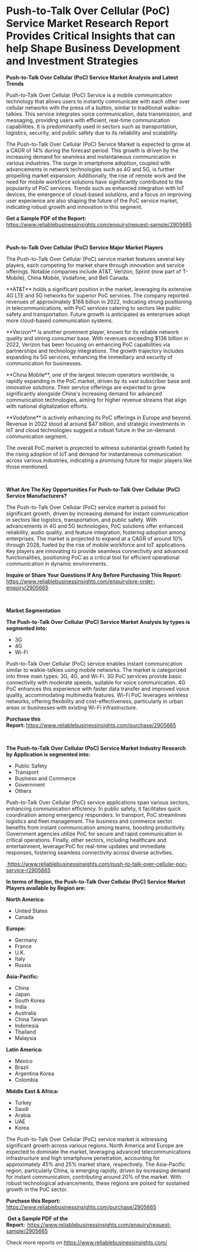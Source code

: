 <p><h1>Push-to-Talk Over Cellular (PoC) Service Market Research Report Provides Critical Insights that can help Shape Business Development and Investment Strategies</h1></p><p><strong>Push-to-Talk Over Cellular (PoC) Service Market Analysis and Latest Trends</strong></p>
<p><p>Push-to-Talk Over Cellular (PoC) Service is a mobile communication technology that allows users to instantly communicate with each other over cellular networks with the press of a button, similar to traditional walkie-talkies. This service integrates voice communication, data transmission, and messaging, providing users with efficient, real-time communication capabilities. It is predominantly used in sectors such as transportation, logistics, security, and public safety due to its reliability and scalability.</p><p>The Push-to-Talk Over Cellular (PoC) Service Market is expected to grow at a CAGR of 14% during the forecast period. This growth is driven by the increasing demand for seamless and instantaneous communication in various industries. The surge in smartphone adoption, coupled with advancements in network technologies such as 4G and 5G, is further propelling market expansion. Additionally, the rise of remote work and the need for mobile workforce solutions have significantly contributed to the popularity of PoC services. Trends such as enhanced integration with IoT devices, the emergence of cloud-based solutions, and a focus on improving user experience are also shaping the future of the PoC service market, indicating robust growth and innovation in this segment.</p></p>
<p><strong>Get a Sample PDF of the Report:&nbsp;</strong> <a href="https://www.reliablebusinessinsights.com/enquiry/request-sample/2905665?utm_campaign=3360&utm_medium=2&utm_source=Github&utm_content=ia&utm_term=12032025&utm_id=push-to-talk-over-cellular-poc-service">https://www.reliablebusinessinsights.com/enquiry/request-sample/2905665</a></p>
<p>&nbsp;</p>
<p><strong>Push-to-Talk Over Cellular (PoC) Service Major Market Players</strong></p>
<p><p>The Push-to-Talk Over Cellular (PoC) service market features several key players, each competing for market share through innovation and service offerings. Notable companies include AT&T, Verizon, Sprint (now part of T-Mobile), China Mobile, Vodafone, and Bell Canada.</p><p>**AT&T** holds a significant position in the market, leveraging its extensive 4G LTE and 5G networks for superior PoC services. The company reported revenues of approximately $168 billion in 2022, indicating strong positioning in telecommunications, with PoC services catering to sectors like public safety and transportation. Future growth is anticipated as enterprises adopt more cloud-based communication systems.</p><p>**Verizon** is another prominent player, known for its reliable network quality and strong consumer base. With revenues exceeding $136 billion in 2022, Verizon has been focusing on enhancing PoC capabilities via partnerships and technology integrations. The growth trajectory includes expanding its 5G services, enhancing the immediacy and security of communication for businesses.</p><p>**China Mobile**, one of the largest telecom operators worldwide, is rapidly expanding in the PoC market, driven by its vast subscriber base and innovative solutions. Their service offerings are expected to grow significantly alongside China's increasing demand for advanced communication technologies, aiming for higher revenue streams that align with national digitalization efforts.</p><p>**Vodafone** is actively enhancing its PoC offerings in Europe and beyond. Revenue in 2022 stood at around $47 billion, and strategic investments in IoT and cloud technologies suggest a robust future in the on-demand communication segment.</p><p>The overall PoC market is projected to witness substantial growth fueled by the rising adoption of IoT and demand for instantaneous communication across various industries, indicating a promising future for major players like those mentioned.</p></p>
<p>&nbsp;</p>
<p><strong>What Are The Key Opportunities For Push-to-Talk Over Cellular (PoC) Service Manufacturers?</strong></p>
<p><p>The Push-to-Talk Over Cellular (PoC) service market is poised for significant growth, driven by increasing demand for instant communication in sectors like logistics, transportation, and public safety. With advancements in 4G and 5G technologies, PoC solutions offer enhanced reliability, audio quality, and feature integration, fostering adoption among enterprises. The market is projected to expand at a CAGR of around 10% through 2028, fueled by the rise of mobile workforce and IoT applications. Key players are innovating to provide seamless connectivity and advanced functionalities, positioning PoC as a critical tool for efficient operational communication in dynamic environments.</p></p>
<p><strong>Inquire or Share Your Questions If Any Before Purchasing This Report:</strong> <a href="https://www.reliablebusinessinsights.com/enquiry/pre-order-enquiry/2905665?utm_campaign=3360&utm_medium=2&utm_source=Github&utm_content=ia&utm_term=12032025&utm_id=push-to-talk-over-cellular-poc-service">https://www.reliablebusinessinsights.com/enquiry/pre-order-enquiry/2905665</a></p>
<p>&nbsp;</p>
<p><strong>Market Segmentation</strong></p>
<p><strong>The Push-to-Talk Over Cellular (PoC) Service Market Analysis by types is segmented into:</strong></p>
<p><ul><li>3G</li><li>4G</li><li>Wi-Fi</li></ul></p>
<p><p>Push-to-Talk Over Cellular (PoC) service enables instant communication similar to walkie-talkies using mobile networks. The market is categorized into three main types: 3G, 4G, and Wi-Fi. 3G PoC services provide basic connectivity with moderate speeds, suitable for voice communication. 4G PoC enhances this experience with faster data transfer and improved voice quality, accommodating multimedia features. Wi-Fi PoC leverages wireless networks, offering flexibility and cost-effectiveness, particularly in urban areas or businesses with existing Wi-Fi infrastructure.</p></p>
<p><strong>Purchase this Report:&nbsp;</strong><a href="https://www.reliablebusinessinsights.com/purchase/2905665?utm_campaign=3360&utm_medium=2&utm_source=Github&utm_content=ia&utm_term=12032025&utm_id=push-to-talk-over-cellular-poc-service">https://www.reliablebusinessinsights.com/purchase/2905665</a></p>
<p>&nbsp;</p>
<p><strong>The Push-to-Talk Over Cellular (PoC) Service Market Industry Research by Application is segmented into:</strong></p>
<p><ul><li>Public Safety</li><li>Transport</li><li>Business and Commerce</li><li>Government</li><li>Others</li></ul></p>
<p><p>Push-to-Talk Over Cellular (PoC) service applications span various sectors, enhancing communication efficiency. In public safety, it facilitates quick coordination among emergency responders. In transport, PoC streamlines logistics and fleet management. The business and commerce sector benefits from instant communication among teams, boosting productivity. Government agencies utilize PoC for secure and rapid communication in critical operations. Finally, other sectors, including healthcare and entertainment, leverage PoC for real-time updates and immediate responses, fostering seamless connectivity across diverse activities.</p></p>
<p><a href="https://www.reliablebusinessinsights.com/push-to-talk-over-cellular-poc-service-r2905665?utm_campaign=3360&utm_medium=2&utm_source=Github&utm_content=ia&utm_term=12032025&utm_id=push-to-talk-over-cellular-poc-service">&nbsp;https://www.reliablebusinessinsights.com/push-to-talk-over-cellular-poc-service-r2905665</a></p>
<p><strong>In terms of Region, the Push-to-Talk Over Cellular (PoC) Service Market Players available by Region are:</strong></p>
<p>
    <p> <strong> North America: </strong>
        <ul>
            <li>United States</li>
            <li>Canada</li>
        </ul>
        </p> 
    <p> <strong> Europe: </strong>
        <ul>
            <li>Germany</li>
            <li>France</li>
            <li>U.K.</li>
            <li>Italy</li>
            <li>Russia</li>
        </ul>
        </p> 
    <p> <strong> Asia-Pacific: </strong>
        <ul>
            <li>China</li>
            <li>Japan</li>
            <li>South Korea</li>
            <li>India</li>
            <li>Australia</li>
            <li>China Taiwan</li>
            <li>Indonesia</li>
            <li>Thailand</li>
            <li>Malaysia</li>
        </ul>
        </p> 
    <p> <strong> Latin America: </strong>
        <ul>
            <li>Mexico</li>
            <li>Brazil</li>
            <li>Argentina Korea</li>
            <li>Colombia</li>
        </ul>
        </p> 
    <p> <strong> Middle East & Africa: </strong>
        <ul>
            <li>Turkey</li>
            <li>Saudi</li>
            <li>Arabia</li>
            <li>UAE</li>
            <li>Korea</li>
        </ul>
    </p>
    </p>
<p><p>The Push-to-Talk Over Cellular (PoC) service market is witnessing significant growth across various regions. North America and Europe are expected to dominate the market, leveraging advanced telecommunications infrastructure and high smartphone penetration, accounting for approximately 45% and 25% market share, respectively. The Asia-Pacific region, particularly China, is emerging rapidly, driven by increasing demand for instant communication, contributing around 20% of the market. With robust technological advancements, these regions are poised for sustained growth in the PoC sector.</p></p>
<p><strong>Purchase this Report: </strong><a href="https://www.reliablebusinessinsights.com/purchase/2905665?utm_campaign=3360&utm_medium=2&utm_source=Github&utm_content=ia&utm_term=12032025&utm_id=push-to-talk-over-cellular-poc-service">https://www.reliablebusinessinsights.com/purchase/2905665</a></p>
<p>&nbsp;<strong>Get a Sample PDF of the Report:&nbsp;&nbsp;</strong><a href="https://www.reliablebusinessinsights.com/enquiry/request-sample/2905665?utm_campaign=3360&utm_medium=2&utm_source=Github&utm_content=ia&utm_term=12032025&utm_id=push-to-talk-over-cellular-poc-service">https://www.reliablebusinessinsights.com/enquiry/request-sample/2905665</a></p>
<p><strong></strong></p>
<p>Check more reports on <a href="https://www.reliablebusinessinsights.com/?utm_campaign=3360&utm_medium=2&utm_source=Github&utm_content=ia&utm_term=12032025&utm_id=push-to-talk-over-cellular-poc-service">https://www.reliablebusinessinsights.com/</a></p>